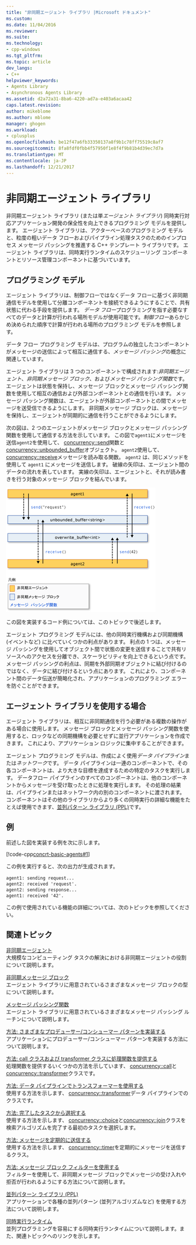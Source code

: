 ```yaml
---
title: "非同期エージェント ライブラリ |Microsoft ドキュメント"
ms.custom: 
ms.date: 11/04/2016
ms.reviewer: 
ms.suite: 
ms.technology:
- cpp-windows
ms.tgt_pltfrm: 
ms.topic: article
dev_langs:
- C++
helpviewer_keywords:
- Agents Library
- Asynchronous Agents Library
ms.assetid: d2a72a31-8ba6-4220-ad7a-e403a6acaa42
caps.latest.revision: 
author: mikeblome
ms.author: mblome
manager: ghogen
ms.workload:
- cplusplus
ms.openlocfilehash: be12f47a6fb33350137a8f9b1c78ff75519c8af7
ms.sourcegitcommit: 8fa8fdf0fbb4f57950f1e8f4f9b81b4d39ec7d7a
ms.translationtype: MT
ms.contentlocale: ja-JP
ms.lasthandoff: 12/21/2017
---
```

# <a name="asynchronous-agents-library"></a>非同期エージェント ライブラリ
非同期エージェント ライブラリ (または単*エージェント ライブラリ*) 同時実行対応アプリケーション開発の保全性を向上できるプログラミング モデルを提供します。 エージェント ライブラリは、アクターベースのプログラミング モデルと、粒度の粗いデータ フローおよびパイプライン処理タスクのためのインプロセス メッセージ パッシングを推進する C++ テンプレート ライブラリです。 エージェント ライブラリは、同時実行ランタイムのスケジューリング コンポーネントとリソース管理コンポーネントに基づいています。  
  
## <a name="programming-model"></a>プログラミング モデル  
 エージェント ライブラリは、制御フローではなくデータ フローに基づく非同期通信モデルを使用して分離コンポーネントを接続できるようにすることで、共有状態に代わる手段を提供します。 *データ フロー*プログラミングを指す必要なすべてのデータと計算が行われる場所モデルが使用可能です。*制御フロー*あらかじめ決められた順序で計算が行われる場所のプログラミング モデルを参照します。  
  
 データ フロー プログラミング モデルは、プログラムの独立したコンポーネントがメッセージの送信によって相互に通信する、*メッセージ パッシング*の概念に関連しています。  
  
 エージェント ライブラリは 3 つのコンポーネントで構成されます:*非同期エージェント*、*非同期メッセージ ブロック*、および*メッセージ パッシング関数*です。 エージェントは状態を保持し、メッセージ ブロックとメッセージ パッシング関数を使用して相互の通信および外部コンポーネントとの通信を行います。 メッセージ パッシング関数は、エージェントが外部コンポーネントとの間でメッセージを送受信できるようにします。 非同期メッセージ ブロックは、メッセージを保持し、エージェントが同期的に通信を行うことができるようにします。  
  
 次の図は、2 つのエージェントがメッセージ ブロックとメッセージ パッシング関数を使用して通信する方法を示しています。 この図で`agent1`にメッセージを送信`agent2`を使用して、 [concurrency::send](reference/concurrency-namespace-functions.md#send)関数と[concurrency::unbounded_buffer](reference/unbounded-buffer-class.md)オブジェクト。 `agent2`使用して、 [concurrency::receive](reference/concurrency-namespace-functions.md#receive)メッセージを読み取る関数。 `agent2` は、同じメソッドを使用して `agent1` にメッセージを送信します。 破線の矢印は、エージェント間のデータの流れを表しています。 実線の矢印は、エージェントと、それが読み書きを行う対象のメッセージ ブロックを結んでいます。  
  
 ![エージェント ライブラリのコンポーネント](../../parallel/concrt/media/agent_librarycomp.png "agent_librarycomp")  
  
 この図を実装するコード例については、このトピックで後述します。  
  
 エージェント プログラミング モデルには、他の同時実行機構および同期機構 (イベントなど) に比べていくつかの利点があります。 利点の 1 つは、メッセージ パッシングを使用してオブジェクト間で状態の変更を送信することで共有リソースへのアクセスを分離でき、スケーラビリティを向上できるという点です。 メッセージ パッシングの利点は、同期を外部同期オブジェクトに結び付けるのではなく、データに結び付けるという点にあります。 これにより、コンポーネント間のデータ伝送が簡略化され、アプリケーションのプログラミング エラーを防ぐことができます。  
  
## <a name="when-to-use-the-agents-library"></a>エージェント ライブラリを使用する場合  
 エージェント ライブラリは、相互に非同期通信を行う必要がある複数の操作がある場合に使用します。 メッセージ ブロックとメッセージ パッシング関数を使用すると、ロックなどの同期機構を必要とせずに並行アプリケーションを作成できます。 これにより、アプリケーション ロジックに集中することができます。  
  
 エージェント プログラミング モデルは、作成によく使用*データ パイプライン*または*ネットワーク*です。 データ パイプラインは一連のコンポーネントで、その各コンポーネントは、より大きな目標を達成するための特定のタスクを実行します。 データフロー パイプラインのすべてのコンポーネントは、他のコンポーネントからメッセージを受け取ったときに処理を実行します。 その処理の結果は、パイプラインまたはネットワーク内の別のコンポーネントに渡されます。 コンポーネントはその他のライブラリからより多くの同時実行の詳細な機能をたとえば使用できます、[並列パターン ライブラリ (PPL)](../../parallel/concrt/parallel-patterns-library-ppl.md)です。  
  
## <a name="example"></a>例  
 前述した図を実装する例を次に示します。  
  
 [!code-cpp[concrt-basic-agents#1](../../parallel/concrt/codesnippet/cpp/asynchronous-agents-library_1.cpp)]  
  
 この例を実行すると、次の出力が生成されます。  
  
```Output  
agent1: sending request...  
agent2: received 'request'.  
agent2: sending response...  
agent1: received '42'.  
```  
  
 この例で使用されている機能の詳細については、次のトピックを参照してください。  
  
## <a name="related-topics"></a>関連トピック  
 [非同期エージェント](../../parallel/concrt/asynchronous-agents.md)  
 大規模なコンピューティング タスクの解決における非同期エージェントの役割について説明します。  
  
 [非同期メッセージ ブロック](../../parallel/concrt/asynchronous-message-blocks.md)  
 エージェント ライブラリに用意されているさまざまなメッセージ ブロックの型について説明します。  
  
 [メッセージ パッシング関数](../../parallel/concrt/message-passing-functions.md)  
 エージェント ライブラリに用意されているさまざまなメッセージ パッシング ルーチンについて説明します。  
  
 [方法: さまざまなプロデューサー/コンシューマー パターンを実装する](../../parallel/concrt/how-to-implement-various-producer-consumer-patterns.md)  
 アプリケーションにプロデューサー/コンシューマー パターンを実装する方法について説明します。  
  
 [方法: call クラスおよび transformer クラスに処理関数を提供する](../../parallel/concrt/how-to-provide-work-functions-to-the-call-and-transformer-classes.md)  
 処理関数を提供するいくつかの方法を示しています、 [concurrency::call](../../parallel/concrt/reference/call-class.md)と[concurrency::transformer](../../parallel/concrt/reference/transformer-class.md)クラスです。  
  
 [方法: データ パイプラインでトランスフォーマーを使用する](../../parallel/concrt/how-to-use-transformer-in-a-data-pipeline.md)  
 使用する方法を示します、 [concurrency::transformer](../../parallel/concrt/reference/transformer-class.md)データ パイプラインでのクラスです。  
  
 [方法: 完了したタスクから選択する](../../parallel/concrt/how-to-select-among-completed-tasks.md)  
 使用する方法を示します、 [concurrency::choice](../../parallel/concrt/reference/choice-class.md)と[concurrency::join](../../parallel/concrt/reference/join-class.md)クラスを検索アルゴリズムを完了する最初のタスクを選択します。  
  
 [方法: メッセージを定期的に送信する](../../parallel/concrt/how-to-send-a-message-at-a-regular-interval.md)  
 使用する方法を示します、 [concurrency::timer](../../parallel/concrt/reference/timer-class.md)を定期的にメッセージを送信するクラス。  
  
 [方法: メッセージ ブロック フィルターを使用する](../../parallel/concrt/how-to-use-a-message-block-filter.md)  
 フィルターを使用して、非同期メッセージ ブロックでメッセージの受け入れや拒否が行われるようにする方法について説明します。  
  
 [並列パターン ライブラリ (PPL)](../../parallel/concrt/parallel-patterns-library-ppl.md)  
 アプリケーションで各種の並列パターン (並列アルゴリズムなど) を使用する方法について説明します。  
  
 [同時実行ランタイム](../../parallel/concrt/concurrency-runtime.md)  
 並列プログラミングを容易にする同時実行ランタイムについて説明します。また、関連トピックへのリンクを示します。

